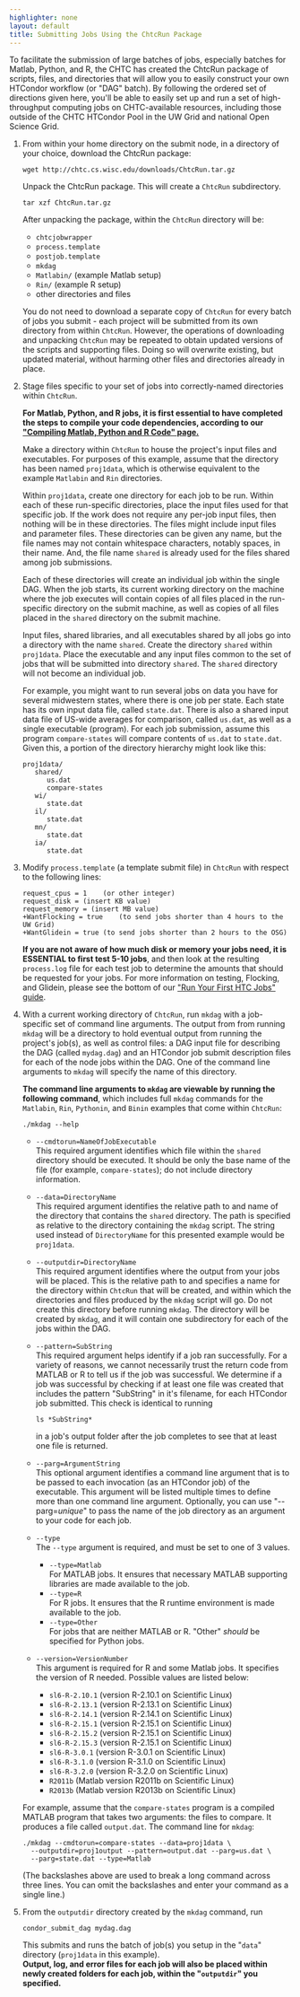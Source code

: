 ```yaml
---
highlighter: none
layout: default
title: Submitting Jobs Using the ChtcRun Package
---
```


To facilitate the submission of large batches of jobs, especially
batches for Matlab, Python, and R, the CHTC has created the ChtcRun
package of scripts, files, and directories that will allow you to easily
construct your own HTCondor workflow (or \"DAG\" batch). By following
the ordered set of directions given here, you\'ll be able to easily set
up and run a set of high-throughput computing jobs on CHTC-available
resources, including those outside of the CHTC HTCondor Pool in the UW
Grid and national Open Science Grid.

1.  From within your home directory on the submit node, in a directory
    of your choice, download the ChtcRun package:

        wget http://chtc.cs.wisc.edu/downloads/ChtcRun.tar.gz

    Unpack the ChtcRun package. This will create a `ChtcRun`
    subdirectory.

        tar xzf ChtcRun.tar.gz

    After unpacking the package, within the `ChtcRun` directory will be:

    -   `chtcjobwrapper`
    -   `process.template`
    -   `postjob.template`
    -   `mkdag`
    -   `Matlabin/` (example Matlab setup)
    -   `Rin/` (example R setup)
    -   other directories and files

    You do not need to download a separate copy of `ChtcRun` for every
    batch of jobs you submit - each project will be submitted from its
    own directory from within `ChtcRun`. However, the operations of
    downloading and unpacking `ChtcRun` may be repeated to obtain
    updated versions of the scripts and supporting files. Doing so will
    overwrite existing, but updated material, without harming other
    files and directories already in place.

2.  Stage files specific to your set of jobs into correctly-named
    directories within `ChtcRun`.

    **For Matlab, Python, and R jobs, it is first essential to have
    completed the steps to compile your code dependencies, according to
    our [\"Compiling Matlab, Python and R Code\"
    page.](http://chtc.cs.wisc.edu/MATLABandR.shtml)**

    Make a directory within `ChtcRun` to house the project\'s input
    files and executables. For purposes of this example, assume that the
    directory has been named `proj1data`, which is otherwise equivalent
    to the example `Matlabin` and `Rin` directories.

    Within `proj1data`, create one directory for each job to be run.
    Within each of these run-specific directories, place the input files
    used for that specific job. If the work does not require any per-job
    input files, then nothing will be in these directories. The files
    might include input files and parameter files. These directories can
    be given any name, but the file names may not contain whitespace
    characters, notably spaces, in their name. And, the file name
    `shared` is already used for the files shared among job submissions.

    Each of these directories will create an individual job within the
    single DAG. When the job starts, its current working directory on
    the machine where the job executes will contain copies of all files
    placed in the run-specific directory on the submit machine, as well
    as copies of all files placed in the `shared` directory on the
    submit machine.

    Input files, shared libraries, and all executables shared by all
    jobs go into a directory with the name `shared`. Create the
    directory `shared` within `proj1data`. Place the executable and any
    input files common to the set of jobs that will be submitted into
    directory `shared`. The `shared` directory will not become an
    individual job.

    For example, you might want to run several jobs on data you have for
    several midwestern states, where there is one job per state. Each
    state has its own input data file, called `state.dat`. There is also
    a shared input data file of US-wide averages for comparison, called
    `us.dat`, as well as a single executable (program). For each job
    submission, assume this program `compare-states` will compare
    contents of `us.dat` to `state.dat`. Given this, a portion of the
    directory hierarchy might look like this:

        proj1data/
           shared/
              us.dat
              compare-states
           wi/
              state.dat
           il/
              state.dat
           mn/
              state.dat
           ia/
              state.dat

3.  Modify `process.template` (a template submit file) in `ChtcRun` with
    respect to the following lines:

        request_cpus = 1    (or other integer)
        request_disk = (insert KB value)
        request_memory = (insert MB value)
        +WantFlocking = true    (to send jobs shorter than 4 hours to the UW Grid)
        +WantGlidein = true (to send jobs shorter than 2 hours to the OSG)

    **If you are not aware of how much disk or memory your jobs need, it
    is ESSENTIAL to first test 5-10 jobs**, and then look at the
    resulting `process.log` file for each test job to determine the
    amounts that should be requested for your jobs. For more information
    on testing, Flocking, and Glidein, please see the bottom of our
    [\"Run Your First HTC Jobs\"
    guide](http://chtc.cs.wisc.edu/helloworld.shtml).

4.  With a current working directory of `ChtcRun`, run `mkdag` with a
    job-specific set of command line arguments. The output from from
    running `mkdag` will be a directory to hold eventual output from
    running the project\'s job(s), as well as control files: a DAG input
    file for describing the DAG (called `mydag.dag`) and an HTCondor job
    submit description files for each of the node jobs within the DAG.
    One of the command line arguments to `mkdag` will specify the name
    of this directory.

    **The command line arguments to `mkdag` are viewable by running the
    following command**, which includes full `mkdag` commands for the
    `Matlabin`, `Rin`, `Pythonin`, and `Binin` examples that come within
    `ChtcRun`:

        ./mkdag --help

    -   `--cmdtorun=NameOfJobExecutable`\
        This required argument identifies which file within the `shared`
        directory should be executed. It should be only the base name of
        the file (for example, `compare-states`); do not include
        directory information.
    -   `--data=DirectoryName`\
        This required argument identifies the relative path to and name
        of the directory that contains the `shared` directory. The path
        is specified as relative to the directory containing the `mkdag`
        script. The string used instead of `DirectoryName` for this
        presented example would be `proj1data`.
    -   `--outputdir=DirectoryName`\
        This required argument identifies where the output from your
        jobs will be placed. This is the relative path to and specifies
        a name for the directory within `ChtcRun` that will be created,
        and within which the directories and files produced by the
        `mkdag` script will go. Do not create this directory before
        running `mkdag`. The directory will be created by `mkdag`, and
        it will contain one subdirectory for each of the jobs within the
        DAG.
    -   `--pattern=SubString`\
        This required argument helps identify if a job ran successfully.
        For a variety of reasons, we cannot necessarily trust the return
        code from MATLAB or R to tell us if the job was successful. We
        determine if a job was successful by checking if at least one
        file was created that includes the pattern \"SubString\" in
        it\'s filename, for each HTCondor job submitted. This check is
        identical to running

            ls *SubString*

        in a job\'s output folder after the job completes to see that at
        least one file is returned.

    -   `--parg=ArgumentString`\
        This optional argument identifies a command line argument that
        is to be passed to each invocation (as an HTCondor job) of the
        executable. This argument will be listed multiple times to
        define more than one command line argument. Optionally, you can
        use \"\--parg=*unique*\" to pass the name of the job directory
        as an argument to your code for each job.
    -   `--type`\
        The `--type` argument is required, and must be set to one of 3
        values.
        -   `--type=Matlab`\
            For MATLAB jobs. It ensures that necessary MATLAB supporting
            libraries are made available to the job.
        -   `--type=R`\
            For R jobs. It ensures that the R runtime environment is
            made available to the job.
        -   `--type=Other`\
            For jobs that are neither MATLAB or R. \"Other\" *should* be
            specified for Python jobs.
    -   `--version=VersionNumber`\
        This argument is required for R and some Matlab jobs. It
        specifies the version of R needed. Possible values are listed
        below:
        -   `sl6-R-2.10.1` (version R-2.10.1 on Scientific Linux)
        -   `sl6-R-2.13.1` (version R-2.13.1 on Scientific Linux)
        -   `sl6-R-2.14.1` (version R-2.14.1 on Scientific Linux)
        -   `sl6-R-2.15.1` (version R-2.15.1 on Scientific Linux)
        -   `sl6-R-2.15.2` (version R-2.15.1 on Scientific Linux)
        -   `sl6-R-2.15.3` (version R-2.15.1 on Scientific Linux)
        -   `sl6-R-3.0.1` (version R-3.0.1 on Scientific Linux)
        -   `sl6-R-3.1.0` (version R-3.1.0 on Scientific Linux)
        -   `sl6-R-3.2.0` (version R-3.2.0 on Scientific Linux)
        -   `R2011b` (Matlab version R2011b on Scientific Linux)
        -   `R2013b` (Matlab version R2013b on Scientific Linux)

    For example, assume that the `compare-states` program is a compiled
    MATLAB program that takes two arguments: the files to compare. It
    produces a file called `output.dat`. The command line for `mkdag`:

        ./mkdag --cmdtorun=compare-states --data=proj1data \
          --outputdir=proj1output --pattern=output.dat --parg=us.dat \
          --parg=state.dat --type=Matlab 

    (The backslashes above are used to break a long command across three
    lines. You can omit the backslashes and enter your command as a
    single line.)

5.  From the `outputdir` directory created by the `mkdag` command, run

        condor_submit_dag mydag.dag

    This submits and runs the batch of job(s) you setup in the
    \"`data`\" directory (`proj1data` in this example).  
    **Output, log,
    and error files for each job will also be placed within newly
    created folders for each job, within the \"`outputdir`\" you
    specified.**
